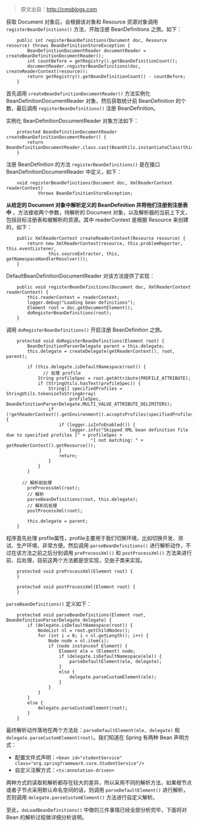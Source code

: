 > 原文出自：<http://cmsblogs.com>

获取 Document 对象后，会根据该对象和 Resource 资源对象调用 `registerBeanDefinitions()` 方法，开始注册
BeanDefinitions 之旅。如下：

    
    
        public int registerBeanDefinitions(Document doc, Resource resource) throws BeanDefinitionStoreException {
            BeanDefinitionDocumentReader documentReader = createBeanDefinitionDocumentReader();
            int countBefore = getRegistry().getBeanDefinitionCount();
            documentReader.registerBeanDefinitions(doc, createReaderContext(resource));
            return getRegistry().getBeanDefinitionCount() - countBefore;
        }

首先调用 `createBeanDefinitionDocumentReader()` 方法实例化 BeanDefinitionDocumentReader
对象，然后获取统计前 BeanDefinition 的个数，最后调用 `registerBeanDefinitions()` 注册
BeanDefinition。

实例化 BeanDefinitionDocumentReader 对象方法如下：

    
    
        protected BeanDefinitionDocumentReader createBeanDefinitionDocumentReader() {
            return BeanDefinitionDocumentReader.class.cast(BeanUtils.instantiateClass(this.documentReaderClass));
        }

注册 BeanDefinition 的方法 `registerBeanDefinitions()` 是在接口
BeanDefinitionDocumentReader 中定义，如下：

    
    
        void registerBeanDefinitions(Document doc, XmlReaderContext readerContext)
                throws BeanDefinitionStoreException;

**从给定的 Document 对象中解析定义的 BeanDefinition 并将他们注册到注册表中** 。方法接收两个参数，待解析的 Document
对象，以及解析器的当前上下文，包括目标注册表和被解析的资源。其中 readerContext 是根据 Resource 来创建的，如下：

    
    
        public XmlReaderContext createReaderContext(Resource resource) {
            return new XmlReaderContext(resource, this.problemReporter, this.eventListener,
                    this.sourceExtractor, this, getNamespaceHandlerResolver());
        }

DefaultBeanDefinitionDocumentReader 对该方法提供了实现：

    
    
        public void registerBeanDefinitions(Document doc, XmlReaderContext readerContext) {
            this.readerContext = readerContext;
            logger.debug("Loading bean definitions");
            Element root = doc.getDocumentElement();
            doRegisterBeanDefinitions(root);
        }

调用 `doRegisterBeanDefinitions()` 开启注册 BeanDefinition 之旅。

    
    
        protected void doRegisterBeanDefinitions(Element root) {
            BeanDefinitionParserDelegate parent = this.delegate;
            this.delegate = createDelegate(getReaderContext(), root, parent);
    
            if (this.delegate.isDefaultNamespace(root)) {
                  // 处理 profile
                String profileSpec = root.getAttribute(PROFILE_ATTRIBUTE);
                if (StringUtils.hasText(profileSpec)) {
                    String[] specifiedProfiles = StringUtils.tokenizeToStringArray(
                            profileSpec, BeanDefinitionParserDelegate.MULTI_VALUE_ATTRIBUTE_DELIMITERS);
                    if (!getReaderContext().getEnvironment().acceptsProfiles(specifiedProfiles)) {
                        if (logger.isInfoEnabled()) {
                            logger.info("Skipped XML bean definition file due to specified profiles [" + profileSpec +
                                    "] not matching: " + getReaderContext().getResource());
                        }
                        return;
                    }
                }
            }
    
          // 解析前处理
            preProcessXml(root);
            // 解析
            parseBeanDefinitions(root, this.delegate);
            // 解析后处理
            postProcessXml(root);
    
            this.delegate = parent;
        }

程序首先处理 profile属性，profile主要用于我们切换环境，比如切换开发、测试、生产环境，非常方便。然后调用
`parseBeanDefinitions()` 进行解析动作，不过在该方法之前之后分别调用 `preProcessXml()` 和
`postProcessXml()` 方法来进行前、后处理，目前这两个方法都是空实现，交由子类来实现。

    
    
        protected void preProcessXml(Element root) {
        }
        
        protected void postProcessXml(Element root) {
        }

`parseBeanDefinitions()` 定义如下：

    
    
        protected void parseBeanDefinitions(Element root, BeanDefinitionParserDelegate delegate) {
            if (delegate.isDefaultNamespace(root)) {
                NodeList nl = root.getChildNodes();
                for (int i = 0; i < nl.getLength(); i++) {
                    Node node = nl.item(i);
                    if (node instanceof Element) {
                        Element ele = (Element) node;
                        if (delegate.isDefaultNamespace(ele)) {
                            parseDefaultElement(ele, delegate);
                        }
                        else {
                            delegate.parseCustomElement(ele);
                        }
                    }
                }
            }
            else {
                delegate.parseCustomElement(root);
            }
        }

最终解析动作落地在两个方法处：`parseDefaultElement(ele, delegate)` 和
`delegate.parseCustomElement(root)`。我们知道在 Spring 有两种 Bean 声明方式：

  * 配置文件式声明：`<bean id="studentService" class="org.springframework.core.StudentService"/>`
  * 自定义注解方式：`<tx:annotation-driven>`

两种方式的读取和解析都存在较大的差异，所以采用不同的解析方法，如果根节点或者子节点采用默认命名空间的话，则调用
`parseDefaultElement()` 进行解析，否则调用 `delegate.parseCustomElement()` 方法进行自定义解析。

至此，`doLoadBeanDefinitions()` 中做的三件事情已经全部分析完毕，下面将对 Bean 的解析过程做详细分析说明。

